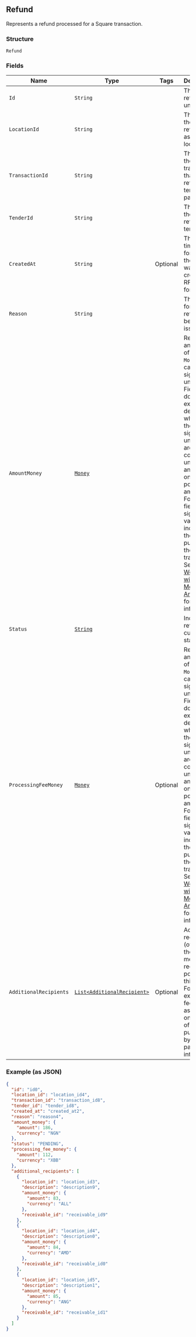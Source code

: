 ## Refund

Represents a refund processed for a Square transaction.

### Structure

`Refund`

### Fields

| Name | Type | Tags | Description | Getter |
|  --- | --- | --- | --- | --- |
| `Id` | `String` |  | The refund's unique ID. | String getId() |
| `LocationId` | `String` |  | The ID of the refund's associated location. | String getLocationId() |
| `TransactionId` | `String` |  | The ID of the transaction that the refunded tender is part of. | String getTransactionId() |
| `TenderId` | `String` |  | The ID of the refunded tender. | String getTenderId() |
| `CreatedAt` | `String` | Optional | The timestamp for when the refund was created, in RFC 3339 format. | String getCreatedAt() |
| `Reason` | `String` |  | The reason for the refund being issued. | String getReason() |
| `AmountMoney` | [`Money`](/doc/models/money.md) |  | Represents an amount of money. `Money` fields can be signed or unsigned.<br>Fields that do not explicitly define whether they are signed or unsigned are<br>considered unsigned and can only hold positive amounts. For signed fields, the<br>sign of the value indicates the purpose of the money transfer. See<br>[Working with Monetary Amounts](https://developer.squareup.com/docs/build-basics/working-with-monetary-amounts)<br>for more information. | Money getAmountMoney() |
| `Status` | [`String`](/doc/models/refund-status.md) |  | Indicates a refund's current status. | String getStatus() |
| `ProcessingFeeMoney` | [`Money`](/doc/models/money.md) | Optional | Represents an amount of money. `Money` fields can be signed or unsigned.<br>Fields that do not explicitly define whether they are signed or unsigned are<br>considered unsigned and can only hold positive amounts. For signed fields, the<br>sign of the value indicates the purpose of the money transfer. See<br>[Working with Monetary Amounts](https://developer.squareup.com/docs/build-basics/working-with-monetary-amounts)<br>for more information. | Money getProcessingFeeMoney() |
| `AdditionalRecipients` | [`List<AdditionalRecipient>`](/doc/models/additional-recipient.md) | Optional | Additional recipients (other than the merchant) receiving a portion of this refund.<br>For example, fees assessed on a refund of a purchase by a third party integration. | List<AdditionalRecipient> getAdditionalRecipients() |

### Example (as JSON)

```json
{
  "id": "id0",
  "location_id": "location_id4",
  "transaction_id": "transaction_id8",
  "tender_id": "tender_id8",
  "created_at": "created_at2",
  "reason": "reason4",
  "amount_money": {
    "amount": 186,
    "currency": "NGN"
  },
  "status": "PENDING",
  "processing_fee_money": {
    "amount": 112,
    "currency": "XBB"
  },
  "additional_recipients": [
    {
      "location_id": "location_id3",
      "description": "description9",
      "amount_money": {
        "amount": 83,
        "currency": "ALL"
      },
      "receivable_id": "receivable_id9"
    },
    {
      "location_id": "location_id4",
      "description": "description0",
      "amount_money": {
        "amount": 84,
        "currency": "AMD"
      },
      "receivable_id": "receivable_id0"
    },
    {
      "location_id": "location_id5",
      "description": "description1",
      "amount_money": {
        "amount": 85,
        "currency": "ANG"
      },
      "receivable_id": "receivable_id1"
    }
  ]
}
```

